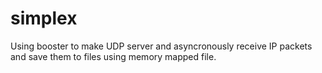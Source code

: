 # simplex
Using booster to make UDP server and asyncronously receive IP packets and save them to files using memory mapped file.
